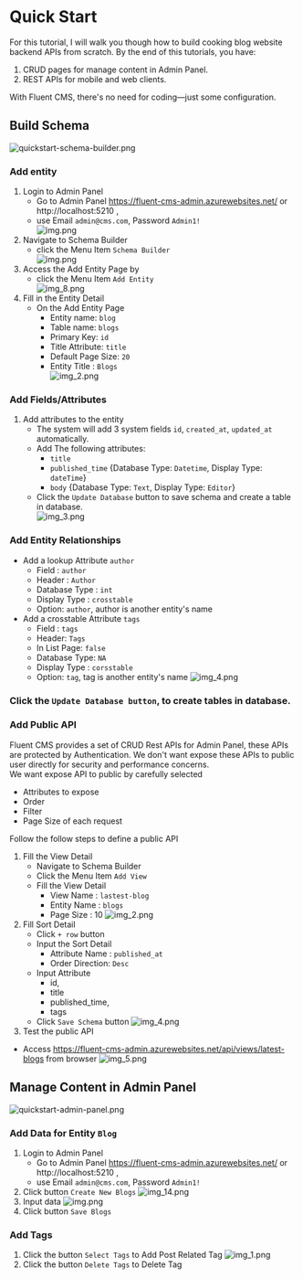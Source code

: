 # Quick Start
For this tutorial, I will walk you though how to build cooking blog website backend APIs from scratch.
By the end of this tutorials, you have:
1. CRUD pages for manage content in Admin Panel.
2. REST APIs for mobile and web clients.

With Fluent CMS, there's no need for coding—just some configuration.

## Build Schema
![quickstart-schema-builder.png](diagrams%2Fquickstart-schema-builder.png)
### Add entity
1. Login to Admin Panel
    - Go to Admin Panel https://fluent-cms-admin.azurewebsites.net/ or http://localhost:5210 ,
    - use Email `admin@cms.com`, Password `Admin1!`         
      ![img.png](screenshots/admin_panel_login.png)
2. Navigate to Schema Builder
    - click the Menu Item  `Schema Builder`         
      ![img.png](screenshots/admin_panel_home.png)
3. Access the Add Entity Page by
    - click the Menu Item  `Add Entity`      
      ![img_8.png](screenshots/schema_builder_home.png)
4. Fill in the Entity Detail
    - On the Add Entity Page
        - Entity name: `blog`
        - Table name: `blogs`
        - Primary Key: `id`
        - Title Attribute: `title`
        - Default Page Size: `20`
        - Entity Title : `Blogs`                
      ![img_2.png](screenshots/img_2.png)
### Add Fields/Attributes
1. Add attributes to the entity
    - The system will add 3 system fields `id`, `created_at`, `updated_at` automatically.
    - Add The following attributes:
        - `title`
        - `published_time`   {Database Type: `Datetime`, Display Type: `dateTime`}
        - `body` {Database Type: `Text`, Display Type: `Editor`}
    - Click the `Update Database` button to save schema and create a table in database.  
   ![img_3.png](screenshots/img_3.png)
### Add Entity Relationships
   - Add a lookup Attribute `author`
     - Field : `author`
     - Header : `Author`
     - Database Type : `int`
     - Display Type : `crosstable`
     - Option: `author`, author is another entity's name
   - Add a crosstable Attribute `tags`
     - Field : `tags`
     - Header: `Tags`
     - In List Page: `false`
     - Database Type: `NA`
     - Display Type : `corsstable`
     - Option: `tag`, tag is another entity's name
![img_4.png](screenshots/img_4.png)
### Click the `Update Database button`, to create tables in database.
### Add Public API
Fluent CMS provides a set of CRUD Rest APIs for Admin Panel, these APIs are protected by Authentication.
We don't want expose these APIs to public user directly for security and performance concerns.  
We want expose API to public by carefully selected
- Attributes to expose
- Order
- Filter
- Page Size of each request

Follow the follow steps to define a public API
1. Fill the View Detail
    - Navigate to Schema Builder
    - Click the Menu Item `Add View`
    - Fill the View Detail
        - View Name : `lastest-blog`
        - Entity Name : `blogs`
        - Page Size : 10
    ![img_2.png](img_2.png)
2. Fill Sort Detail
    - Click `+ row` button
    - Input the Sort Detail
        - Attribute Name : `published_at`
        - Order Direction: `Desc`
    - Input Attribute 
      - id,
      - title
      - published_time,
      - tags
    - Click `Save Schema` button
   ![img_4.png](img_4.png)
3. Test the public API
- Access https://fluent-cms-admin.azurewebsites.net/api/views/latest-blogs from browser
![img_5.png](img_5.png)

## Manage Content in Admin Panel
![quickstart-admin-panel.png](diagrams%2Fquickstart-admin-panel.png)

### Add Data for Entity `Blog`
1. Login to Admin Panel
   - Go to Admin Panel https://fluent-cms-admin.azurewebsites.net/ or http://localhost:5210 ,
   - use Email `admin@cms.com`, Password `Admin1!`         
2. Click button `Create New Blogs` 
![img_14.png](screenshots/admin_panel_entity_list.png "Entity List Page")
3. Input data
![img.png](img.png)
4. Click button `Save Blogs`

### Add Tags
1. Click the button `Select Tags` to Add Post Related Tag
![img_1.png](img_1.png)
2. Click the button `Delete Tags` to Delete Tag